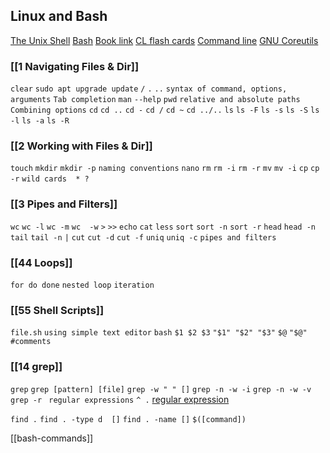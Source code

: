 ## Linux and Bash
[The Unix Shell](https://swcarpentry.github.io/shell-novice/index.html)
[Bash](https://swcarpentry.github.io/shell-novice/)
[Book link](https://www.learnenough.com/command-line-tutorial)
[CL flash cards](https://flashcards.github.io/command_line/introduction.html)
[Command line](https://www.softcover.io/read/fc6c09de/unix_commands/ack_ag)
[GNU Coreutils](https://www.gnu.org/software/coreutils/manual/coreutils.html)

### [[1 Navigating Files & Dir]]
`clear`
`sudo apt upgrade update`  `/`  `.`  `..` 
`syntax of command, options, arguments`
`Tab completion`
`man`  `--help`
`pwd`
`relative and absolute paths`
`Combining options`
`cd`   `cd ..` `cd -`  `cd /` `cd ~`  `cd ../..` 
`ls`  `ls -F`  `ls -s` `ls -S`  `ls -l`  `ls -a`  `ls -R` 

### [[2 Working with Files & Dir]]
`touch`
`mkdir`   `mkdir -p` 
`naming conventions`
`nano`
`rm`   `rm -i`   `rm -r`
`mv`   `mv -i` 
`cp`   `cp -r`
`wild cards  * ?`

### [[3 Pipes and Filters]]
`wc`   `wc -l`   `wc -m`  `wc  -w`
`>`    `>>`
`echo`
`cat`
`less`
`sort`   `sort -n`  `sort -r`
`head`   `head -n`
`tail`    `tail -n`
`|`
`cut` `cut -d` `cut -f`
`uniq`   `uniq -c`
`pipes and filters`

### [[44 Loops]]
`for do done`
`nested loop`
`iteration`

### [[55 Shell Scripts]]
`file.sh`
`using simple text editor`
`bash`
`$1 $2 $3`   `"$1" "$2" "$3"` 
`$@`  `"$@"`
`#comments`

### [[14 grep]]
`grep`      `grep [pattern] [file]`
`grep -w " " []`
`grep -n -w -i`
`grep -n -w -v`
`grep -r `
`regular expressions`   `^ .`
[regular expression](https://librarycarpentry.org/lc-data-intro/01-regular-expressions.html)

`find .`
`find . -type d  []`
`find . -name []`
`$([command])`


[[bash-commands]]